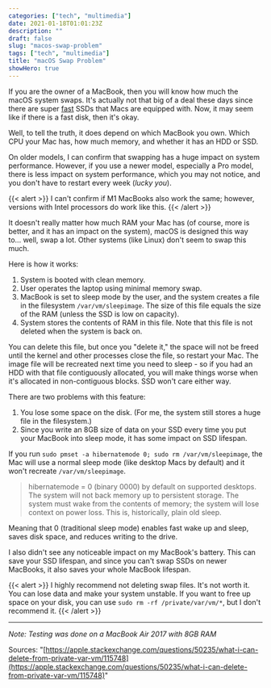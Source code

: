```yaml
---
categories: ["tech", "multimedia"]
date: 2021-01-18T01:01:23Z
description: ""
draft: false
slug: "macos-swap-problem"
tags: ["tech", "multimedia"]
title: "macOS Swap Problem"
showHero: true
---
```


If you are the owner of a MacBook, then you will know how much the macOS system swaps. It's actually not that big of a deal these days since there are super [fast](https://eclecticlight.co/2020/12/12/how-fast-is-the-ssd-inside-an-m1-mac/) SSDs that Macs are equipped with. Now, it may seem like if there is a fast disk, then it's okay.

Well, to tell the truth, it does depend on which MacBook you own. Which CPU your Mac has, how much memory, and whether it has an HDD or SSD.

On older models, I can confirm that swapping has a huge impact on system performance. However, if you use a newer model, especially a Pro model, there is less impact on system performance, which you may not notice, and you don't have to restart every week (_lucky you_).

{{< alert >}}
I can't confirm if M1 MacBooks also work the same; however, versions with Intel processors do work like this.
{{< /alert >}}

It doesn't really matter how much RAM your Mac has (of course, more is better, and it has an impact on the system), macOS is designed this way to... well, swap a lot. Other systems (like Linux) don't seem to swap this much.

Here is how it works:

1. System is booted with clean memory.
2. User operates the laptop using minimal memory swap.
3. MacBook is set to sleep mode by the user, and the system creates a file in the filesystem `/var/vm/sleepimage`. The size of this file equals the size of the RAM (unless the SSD is low on capacity).
4. System stores the contents of RAM in this file. Note that this file is not deleted when the system is back on.

You can delete this file, but once you "delete it," the space will not be freed until the kernel and other processes close the file, so restart your Mac. The image file will be recreated next time you need to sleep - so if you had an HDD with that file contiguously allocated, you will make things worse when it's allocated in non-contiguous blocks. SSD won't care either way.

There are two problems with this feature:

1. You lose some space on the disk. (For me, the system still stores a huge file in the filesystem.)
2. Since you write an 8GB size of data on your SSD every time you put your MacBook into sleep mode, it has some impact on SSD lifespan.

If you run `sudo pmset -a hibernatemode 0; sudo rm /var/vm/sleepimage`, the Mac will use a normal sleep mode (like desktop Macs by default) and it won't recreate `/var/vm/sleepimage`.

>hibernatemode = 0 (binary 0000) by default on supported desktops. The system will not back memory up to persistent storage. The system must wake from the contents of memory; the system will lose context on power loss. This is, historically, plain old sleep.

Meaning that 0 (traditional sleep mode) enables fast wake up and sleep, saves disk space, and reduces writing to the drive.

I also didn't see any noticeable impact on my MacBook's battery. This can save your SSD lifespan, and since you can't swap SSDs on newer MacBooks, it also saves your whole MacBook lifespan.

{{< alert >}}
I highly recommend not deleting swap files. It's not worth it. You can lose data and make your system unstable. If you want to free up space on your disk, you can use `sudo rm -rf /private/var/vm/*`, but I don't recommend it.
{{< /alert >}}

---

_Note: Testing was done on a MacBook Air 2017 with 8GB RAM_

Sources: "[https://apple.stackexchange.com/questions/50235/what-i-can-delete-from-private-var-vm/115748](https://apple.stackexchange.com/questions/50235/what-i-can-delete-from-private-var-vm/115748)"
